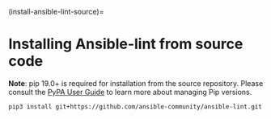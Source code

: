 (install-ansible-lint-source)=

# Installing Ansible-lint from source code

**Note**: pip 19.0+ is required for installation from the source repository.
Please consult the [PyPA User Guide] to learn more about managing Pip versions.

```bash
pip3 install git+https://github.com/ansible-community/ansible-lint.git
```

[installing_from_source]: https://pypi.org/project/pip/
[pip3]: https://pypi.org/project/pip/
[pipx]: https://pypa.github.io/pipx/
[pypa user guide]: https://packaging.python.org/en/latest/tutorials/installing-packages/#ensure-pip-setuptools-and-wheel-are-up-to-date
